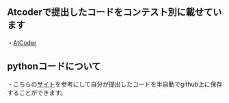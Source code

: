 ## Atcoderで提出したコードをコンテスト別に載せています
  
・[AtCoder](http://atcoder.jp)

## pythonコードについて
・こちらの[サイト](https://zenn.dev/tishii2479/articles/6b381fb86e0369)を参考にして自分が提出したコードを半自動でgithub上に保存することができます。

